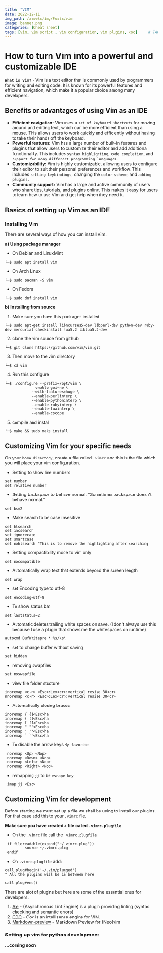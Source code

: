 ```yaml
---
title: "VIM"
date: 2022-12-11
img_path: /assets/img/Posts/vim
image: banner.png
categories: [Cheat sheet]
tags: [vim, vim script , vim configuration, vim plugins, coc]     # TAG names should always be lowercase
---
```

# How to turn Vim into a powerful and customizable IDE

**`What is Vim?`** - Vim is a text editor that is commonly used by programmers for writing and editing code. It is known for its powerful features and efficient navigation, which make it a popular choice among many developers.

## Benefits or advantages of using Vim as an IDE
* **Efficient navigation:** Vim uses a `set of keyboard shortcuts` for moving around and editing text, which can be more efficient than using a mouse. This allows users to work quickly and efficiently without having to take their hands off the keyboard.
* **Powerful features:** Vim has a large number of built-in features and plugins that allow users to customize their editor and add additional functionality. This includes `syntax highlighting`, `code completion`, and `support for many different programming languages`.
* **Customizability:** Vim is highly customizable, allowing users to configure their editor to suit their personal preferences and workflow. This includes `setting keybindings`, changing the `color scheme`, and `adding plugins`.
* **Community support:** Vim has a large and active community of users who share tips, tutorials, and plugins online. This makes it easy for users to learn how to use Vim and get help when they need it.

## Basics of setting up Vim as an IDE
### Installing Vim
There are several ways of how you can install Vim.

**a) Using package manager**
* On Debian and LinuxMint
```shell
└─$ sudo apt install vim
```
* On Arch Linux
```shell
└─$ sudo pacman -S vim
```
* On Fedora
```shell
└─$ sudo dnf install vim
```

**b) Installing from source**

1. Make sure you have this packages installed
```shell
└─$ sudo apt-get install libncurses5-dev libperl-dev python-dev ruby-dev mercurial checkinstall lua5.2 liblua5.2-dev
```
2. clone the vim source from github
```shell
└─$ git clone https://github.com/vim/vim.git
```
3. Then move to the vim directory
```shell
└─$ cd vim
```
4. Run this configure
```shell
└─$ ./configure --prefix=/opt/vim \
            --enable-gui=no \
            --with-features=huge \
            --enable-perlinterp \
            --enable-pythoninterp \
            --enable-rubyinterp \
            --enable-luainterp \
            --enable-cscope
```
5. compile and install
```shell
└─$ make && sudo make install
```

## Customizing Vim for your specific needs
On your `home directory`, create a file called `.vimrc` and this is the file which you will place your vim configuration.
* Setting to show line numbers
```vim
set number
set relative number
```
* Setting backspace to behave normal. "Sometimes backspace doesn't behave normal."
```vim
set bs=2
```
* Make search to be case insesitive
```vim
set hlsearch
set incsearch
set ignorecase
set smartcase
set nohlsearch "This is to remove the highlighting after searching
```
* Setting compactibility mode to vim only
```vim
set nocompatible
```
* Automatically wrap text that extends beyond the screen length
```vim
set wrap
```
* set Encoding type to utf-8
```vim
set encoding=utf-8
```
* To show status bar
```vim
set laststatus=2
```
* Automatic deletes trailing white spaces on save. (I don't always use this because I use a plugin that shows me the whitespaces on runtime)
```vim
autocmd BufWritepre * %s/\s\
```
* set to change buffer without saving
```vim
set hidden
```
* removing swapfiles
```vim
set noswapfile
```
* view file folder stucture
```vim
inoremap <c-n> <Esc>:Lex<cr>:vertical resize 30<cr>
nnoremap <c-n> <Esc>:Lex<cr>:vertical resize 30<cr>
```
* Automatically closing braces
```vim
inoremap { {}<Esc>ha
inoremap ( ()<Esc>ha
inoremap [ []<Esc>ha
inoremap " ""<Esc>ha
inoremap ' ''<Esc>ha
inoremap ` ``<Esc>ha
```
* To disable the arrow keys `My favorite`
```vim
 noremap <Up> <Nop>
 noremap <Down> <Nop>
 noremap <Left> <Nop>
 noremap <Right> <Nop>
```
* remapping `jj` to be `escape key`
```vim
 imap jj <Esc>
```
## Customizing Vim for development
Before starting we must set up a file we shall be using to install our plugins. For that case add this to your `.vimrc` file.

**Make sure you have created a file called `.vimrc.plugfile`**
* On the `.vimrc` file call the `.vimrc.plugfile`
```vim
 if filereadable(expand("~/.vimrc.plug"))
         source ~/.vimrc.plug
 endif
```
* On `.vimrc.plugfile` add:

```vim
call plug#begin('~/.vim/plugged')
" All the plugins will be in between here

call plug#end()
```

There are alot of plugins but here are some of the essential ones for developers.
1. [Ale](https://github.com/dense-analysis/ale) - (Asynchronous Lint Engine) is a plugin providing linting (syntax checking and semantic errors)
2. [COC](https://github.com/neoclide/coc.nvim) - Coc is an intellisense engine for VIM.
3. [Markdown-preview](https://github.com/iamcco/markdown-preview.nvim) - Markdown Preview for (Neo)vim
### Setting up vim for python development
**...coming soon**
